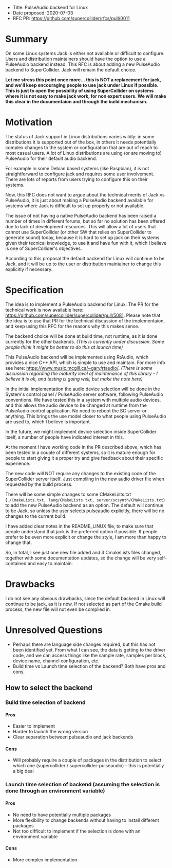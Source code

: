 - Title: PulseAudio backend for Linux
- Date proposed: 2020-07-03
- RFC PR: https://github.com/supercollider/rfcs/pull/0011

# Summary

On some Linux systems Jack is either not available or difficult to configure. Users and distribution maintainers should have the option to use a PulseAudio backend instead. This RFC is about adding a new PulseAudio backend to SuperCollider. Jack will remain the default choice.

**Let me stress this point once more... this is NOT a replacement for jack, and we'll keep encouraging people to use jack under Linux if possible. This is just to open the possbility of using SuperCollider on systems where it is not easy to make jack work, for non expert users. We will make this clear in the documentaion and through the build mechanism.**

# Motivation

The status of Jack support in Linux distributions varies wildly: in some distributions it is supported out of the box, in others it needs potentially complex changes to the system or configuration that are out of reach to most casual users. A lot of Linux distributions are using (or are moving to) PulseAudio for their default audio backend.

For example in some Debian based systems (like Raspbian), it is not straightforward to configure jack and requires some user involvement. There are lots of reports from users trying to configure this on their systems.

Now, this RFC does not want to argue about the technical merits of Jack vs PulseAudio, it is just about making a PulseAudio backend available for systems where Jack is difficult to set up properly or not available.

The issue of not having a native PulseAudio backend has been raised a number of times in different forums, but so far no solution has been offered due to lack of development resources. This will allow a lot of users that cannot use SuperCollider (or other SW that relies on SuperCollider to generate sound) today, because it is hard to set up jack on their systems given their tecnical knowledge, to use it and have fun with it, which I believe is one of SuperCollider's objectives.

According to this proposal the default backend for Linux will continue to be Jack, and it will be up to the user or distribution maintainer to change this explicitly if necessary.

# Specification

The idea is to implement a PulseAudio backend for Linux. The PR for the technical work is now available here: https://github.com/supercollider/supercollider/pull/5081. Please note that the idea is to use that PR for the technical discussion of the implementaion, and keep using this RFC for the reasons why this makes sense.

The backend choice will be done at build time, not runtime, as it is done currently for the other backends. *(This is currently under discussion. Some people think it might be better to do this at launch time)*

This PulseAudio backend will be implemented using RtAudio, which provides a nice C++ API, which is simple to use and maintain. For more info see here: https://www.music.mcgill.ca/~gary/rtaudio/. *(There is some discussion regarding the maturity level of maintenance of this library - I believe it is ok, and testing is going well, but make the note here)*

In the initial implementation the audio device selection will be done in the System's control panel / PulseAudio server software, following PulseAudio conventions. We have tested this in a system with multiple audio devices, and this allows the audio device to be changed at runtime from the PulseAudio control application. No need to reboot the SC server or anything. This brings the use model closer to what people using PulseAudio are used to, which I believe is important.

In the future, we might implement device selection inside SuperCollider itself, a number of people have indicated interest in this.

At the moment I have working code in the PR described above, which has been tested in a couple of different systems, so it is mature enough for people to start giving it a proper try and give feedback about their specific experience. 

The new code will NOT require any changes to the existing code of the SuperCollider server itself. Just compiling in the new audio driver file when requested by the build process.

There will be some simple changes to some CMakeLists.txt (`./CmakeLists.txt, lang/CMakeLists.txt, server/scsynth/CMakeLists.txt`) to add the new PulseAudio backend as an option. The default will continue to be Jack, so unless the user selects pulseaudio explicitly, there will be no changes to the current build.

I have added clear notes in the README_LINUX file, to make sure that people understand that jack is the preferred option if possible. If people prefer to be even more explicit or change the style, I am more than happy to change that.

So, in total, I see just one new file added and 3 CmakeLists files changed, together with some documentation updates, so the change will be very self-contained and easy to maintain.

# Drawbacks

I do not see any obvious drawbacks, since the default backend in Linux will continue to be jack, as it is now. If not selected as part of the Cmake build process, the new file will not even be compiled in.

# Unresolved Questions

- Perhaps there are language side changes required, but this has not been identified yet. From what I can see, the data is getting to the driver code, and we can access things like the sample rate, samples per block, device name, channel configuration, etc.
- Build time vs Launch time selection of the backend? Both have pros and cons.

## How to select the backend
### Build time selection of backend
#### Pros
- Easier to implement
- Harder to launch the wrong version
- Clear separation between pulseaudio and jack backends

#### Cons
- Will probably require a couple of packages in the distribution to select which one (supercollider / supercollider-pulseaudio) - this is potentially a big deal

### Launch time selection of backend (assuming the selection is done through an environment variable)
#### Pros
- No need to have potentially multiple packages
- More flexibility to change backends without having to install different packages
- Not too difficult to implement if the selection is done with an environment variable

#### Cons
- More complex implementation
